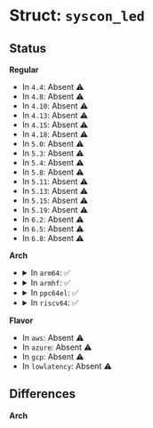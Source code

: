 # Struct: <code>syscon_led</code>

## Status
<b>Regular</b>
<ul>
<li>
In <code>4.4</code>: Absent ⚠️
</li>
<li>
In <code>4.8</code>: Absent ⚠️
</li>
<li>
In <code>4.10</code>: Absent ⚠️
</li>
<li>
In <code>4.13</code>: Absent ⚠️
</li>
<li>
In <code>4.15</code>: Absent ⚠️
</li>
<li>
In <code>4.18</code>: Absent ⚠️
</li>
<li>
In <code>5.0</code>: Absent ⚠️
</li>
<li>
In <code>5.3</code>: Absent ⚠️
</li>
<li>
In <code>5.4</code>: Absent ⚠️
</li>
<li>
In <code>5.8</code>: Absent ⚠️
</li>
<li>
In <code>5.11</code>: Absent ⚠️
</li>
<li>
In <code>5.13</code>: Absent ⚠️
</li>
<li>
In <code>5.15</code>: Absent ⚠️
</li>
<li>
In <code>5.19</code>: Absent ⚠️
</li>
<li>
In <code>6.2</code>: Absent ⚠️
</li>
<li>
In <code>6.5</code>: Absent ⚠️
</li>
<li>
In <code>6.8</code>: Absent ⚠️
</li>
</ul>
<b>Arch</b>
<ul>
<li>
<details>
<summary>In <code>arm64</code>: ✅</summary>

```c
struct syscon_led {
    struct led_classdev cdev;
    struct regmap *map;
    u32 offset;
    u32 mask;
    bool state;
};
```
</details>
</li>
<li>
<details>
<summary>In <code>armhf</code>: ✅</summary>

```c
struct syscon_led {
    struct led_classdev cdev;
    struct regmap *map;
    u32 offset;
    u32 mask;
    bool state;
};
```
</details>
</li>
<li>
<details>
<summary>In <code>ppc64el</code>: ✅</summary>

```c
struct syscon_led {
    struct led_classdev cdev;
    struct regmap *map;
    u32 offset;
    u32 mask;
    bool state;
};
```
</details>
</li>
<li>
<details>
<summary>In <code>riscv64</code>: ✅</summary>

```c
struct syscon_led {
    struct led_classdev cdev;
    struct regmap *map;
    u32 offset;
    u32 mask;
    bool state;
};
```
</details>
</li>
</ul>
<b>Flavor</b>
<ul>
<li>
In <code>aws</code>: Absent ⚠️
</li>
<li>
In <code>azure</code>: Absent ⚠️
</li>
<li>
In <code>gcp</code>: Absent ⚠️
</li>
<li>
In <code>lowlatency</code>: Absent ⚠️
</li>
</ul>

## Differences
<b>Arch</b>
<ul>
</ul>
